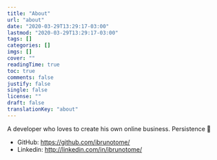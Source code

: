 ```yaml
---
title: "About"
url: "about"
date: "2020-03-29T13:29:17-03:00"
lastmod: "2020-03-29T13:29:17-03:00"
tags: []
categories: []
imgs: []
cover: ""
readingTime: true
toc: true
comments: false
justify: false
single: false
license: ""
draft: false
translationKey: "about"
---
```


A developer who loves to create his own online business. Persistence 🚀

- GitHub: https://github.com/ibrunotome/
- Linkedin: http://linkedin.com/in/ibrunotome/
